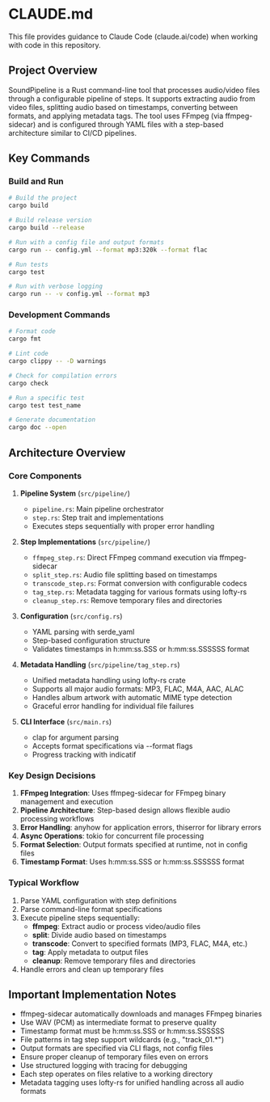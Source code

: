# CLAUDE.md

This file provides guidance to Claude Code (claude.ai/code) when working with code in this repository.

## Project Overview

SoundPipeline is a Rust command-line tool that processes audio/video files through a configurable pipeline of steps. It supports extracting audio from video files, splitting audio based on timestamps, converting between formats, and applying metadata tags. The tool uses FFmpeg (via ffmpeg-sidecar) and is configured through YAML files with a step-based architecture similar to CI/CD pipelines.

## Key Commands

### Build and Run
```bash
# Build the project
cargo build

# Build release version
cargo build --release

# Run with a config file and output formats
cargo run -- config.yml --format mp3:320k --format flac

# Run tests
cargo test

# Run with verbose logging
cargo run -- -v config.yml --format mp3
```

### Development Commands
```bash
# Format code
cargo fmt

# Lint code
cargo clippy -- -D warnings

# Check for compilation errors
cargo check

# Run a specific test
cargo test test_name

# Generate documentation
cargo doc --open
```

## Architecture Overview

### Core Components

1. **Pipeline System** (`src/pipeline/`)
   - `pipeline.rs`: Main pipeline orchestrator
   - `step.rs`: Step trait and implementations
   - Executes steps sequentially with proper error handling

2. **Step Implementations** (`src/pipeline/`)
   - `ffmpeg_step.rs`: Direct FFmpeg command execution via ffmpeg-sidecar
   - `split_step.rs`: Audio file splitting based on timestamps
   - `transcode_step.rs`: Format conversion with configurable codecs
   - `tag_step.rs`: Metadata tagging for various formats using lofty-rs
   - `cleanup_step.rs`: Remove temporary files and directories

3. **Configuration** (`src/config.rs`)
   - YAML parsing with serde_yaml
   - Step-based configuration structure
   - Validates timestamps in h:mm:ss.SSS or h:mm:ss.SSSSSS format

4. **Metadata Handling** (`src/pipeline/tag_step.rs`)
   - Unified metadata handling using lofty-rs crate
   - Supports all major audio formats: MP3, FLAC, M4A, AAC, ALAC
   - Handles album artwork with automatic MIME type detection
   - Graceful error handling for individual file failures

5. **CLI Interface** (`src/main.rs`)
   - clap for argument parsing
   - Accepts format specifications via --format flags
   - Progress tracking with indicatif

### Key Design Decisions

1. **FFmpeg Integration**: Uses ffmpeg-sidecar for FFmpeg binary management and execution
2. **Pipeline Architecture**: Step-based design allows flexible audio processing workflows
3. **Error Handling**: anyhow for application errors, thiserror for library errors
4. **Async Operations**: tokio for concurrent file processing
5. **Format Selection**: Output formats specified at runtime, not in config files
6. **Timestamp Format**: Uses h:mm:ss.SSS or h:mm:ss.SSSSSS format

### Typical Workflow

1. Parse YAML configuration with step definitions
2. Parse command-line format specifications
3. Execute pipeline steps sequentially:
   - **ffmpeg**: Extract audio or process video/audio files
   - **split**: Divide audio based on timestamps
   - **transcode**: Convert to specified formats (MP3, FLAC, M4A, etc.)
   - **tag**: Apply metadata to output files
   - **cleanup**: Remove temporary files and directories
4. Handle errors and clean up temporary files

## Important Implementation Notes

- ffmpeg-sidecar automatically downloads and manages FFmpeg binaries
- Use WAV (PCM) as intermediate format to preserve quality
- Timestamp format must be h:mm:ss.SSS or h:mm:ss.SSSSSS
- File patterns in tag step support wildcards (e.g., "track_01.*")
- Output formats are specified via CLI flags, not config files
- Ensure proper cleanup of temporary files even on errors
- Use structured logging with tracing for debugging
- Each step operates on files relative to a working directory
- Metadata tagging uses lofty-rs for unified handling across all audio formats
